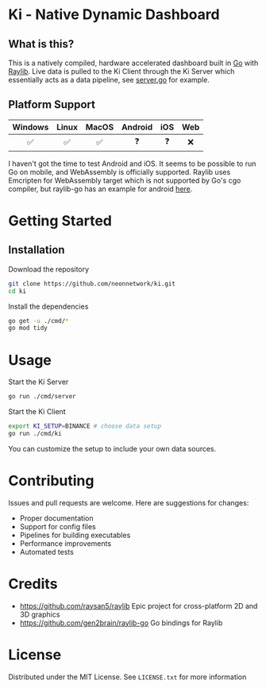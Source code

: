 # Ki - Native Dynamic Dashboard

## What is this?

This is a natively compiled, hardware accelerated dashboard built in [Go](https://go.dev/)
with [Raylib](https://github.com/raysan5/raylib). Live data is pulled to the Ki Client through the Ki Server which
essentially acts as a data pipeline, see [server.go](https://github.com/NeonNetwork/ki/blob/main/pkg/ki/server.go) for
example.

## Platform Support

| Windows | Linux | MacOS | Android | iOS | Web |
|:-------:|:-----:|:-----:|:-------:|:---:|:---:|
|    ✅    |   ✅   |   ✅   |    ❓    |  ❓  |  ❌  |

I haven't got the time to test Android and iOS. It seems to be possible to run Go on mobile, and WebAssembly is
officially supported. Raylib uses Emcripten for WebAssembly target which is not supported by Go's cgo compiler, but
raylib-go has an example for
android [here](https://github.com/gen2brain/raylib-go/tree/master/examples/others/android/example).

# Getting Started

## Installation

Download the repository

```sh
git clone https://github.com/neonnetwork/ki.git
cd ki
```

Install the dependencies

```sh
go get -u ./cmd/*
go mod tidy
```

# Usage

Start the Ki Server

```sh
go run ./cmd/server
```

Start the Ki Client

```sh
export KI_SETUP=BINANCE # choose data setup
go run ./cmd/ki
```

You can customize the setup to include your own data sources.

# Contributing

Issues and pull requests are welcome.
Here are suggestions for changes:

* Proper documentation
* Support for config files
* Pipelines for building executables
* Performance improvements
* Automated tests

# Credits

* https://github.com/raysan5/raylib Epic project for cross-platform 2D and 3D graphics
* https://github.com/gen2brain/raylib-go Go bindings for Raylib

# License

Distributed under the MIT License. See `LICENSE.txt` for more information